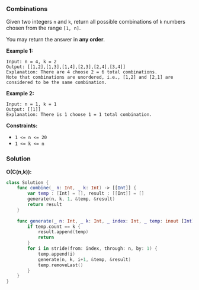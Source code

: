 
### Combinations

Given two integers `n` and `k`, return all possible combinations of `k` numbers chosen from the range `[1, n]`.

You may return the answer in __any order__.

__Example 1:__
```
Input: n = 4, k = 2
Output: [[1,2],[1,3],[1,4],[2,3],[2,4],[3,4]]
Explanation: There are 4 choose 2 = 6 total combinations.
Note that combinations are unordered, i.e., [1,2] and [2,1] are considered to be the same combination.
```
__Example 2:__
```
Input: n = 1, k = 1
Output: [[1]]
Explanation: There is 1 choose 1 = 1 total combination.
```

__Constraints:__
* `1 <= n <= 20`
* `1 <= k <= n`

### Solution
__O(C(n,k)):__
```Swift
class Solution {
    func combine(_ n: Int, _ k: Int) -> [[Int]] {
        var temp : [Int] = [], result : [[Int]] = []
        generate(n, k, 1, &temp, &result)
        return result
    }
    
    func generate(_ n: Int, _ k: Int, _ index: Int, _ temp: inout [Int], _ result: inout [[Int]]) {
        if temp.count == k {
            result.append(temp)
            return
        }
        for i in stride(from: index, through: n, by: 1) {
            temp.append(i)
            generate(n, k, i+1, &temp, &result)
            temp.removeLast()
        }
    }
}
```